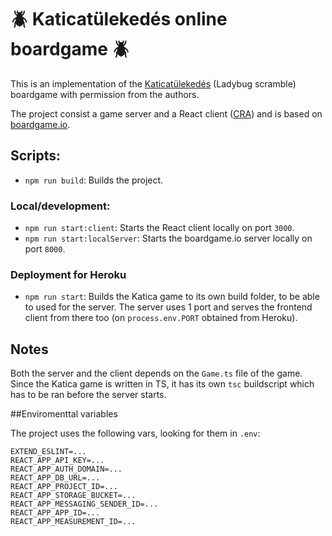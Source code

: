 # :beetle: Katicatülekedés online boardgame :beetle:

This is an implementation of the [Katicatülekedés](https://youtu.be/RndlscTKsQI) (Ladybug scramble) boardgame with permission from the authors.

The project consist a game server and a React client ([CRA]((https://github.com/facebook/create-react-app))) and is based on [boardgame.io](https://boardgame.io/).

## Scripts:

- `npm run build`: Builds the project.
### Local/development:

- `npm run start:client`: Starts the React client locally on port `3000`.
- `npm run start:localServer`: Starts the boardgame.io server locally on port `8000`.

### Deployment for Heroku

- `npm run start`: Builds the Katica game to its own build folder, to be able to used for the server. The server uses 1 port and serves the frontend client from there too (on `process.env.PORT` obtained from Heroku).

## Notes

Both the server and the client depends on the `Game.ts` file of the game. Since the Katica game is written in TS, it has its own `tsc` buildscript which has to be ran before the server starts.

##Enviromenttal variables

The project uses the following vars, looking for them in `.env`:

```
EXTEND_ESLINT=...
REACT_APP_API_KEY=...
REACT_APP_AUTH_DOMAIN=...
REACT_APP_DB_URL=...
REACT_APP_PROJECT_ID=...
REACT_APP_STORAGE_BUCKET=...
REACT_APP_MESSAGING_SENDER_ID=...
REACT_APP_APP_ID=...
REACT_APP_MEASUREMENT_ID=...
```
